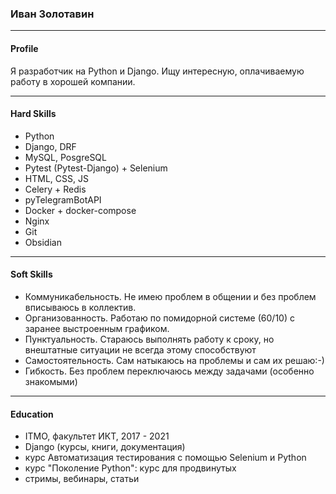### Иван Золотавин
---
#### Profile
Я разработчик на Python и Django. Ищу интересную, оплачиваемую работу в хорошей компании.

---
#### Hard Skills
-   Python
-   Django, DRF
-   MySQL, PosgreSQL
-   Pytest (Pytest-Django) + Selenium
-   HTML, CSS, JS
-   Celery + Redis
-   pyTelegramBotAPI
-   Docker + docker-compose
-   Nginx
-   Git
-   Obsidian

---
#### Soft Skills
- Коммуникабельность. Не имею проблем в общении и без проблем вписываюсь в коллектив.
- Организованность. Работаю по помидорной системе (60/10) c заранее выстроенным графиком.
- Пунктуальность. Стараюсь выполнять работу к сроку, но внештатные ситуации не всегда этому способствуют
- Самостоятельность. Сам натыкаюсь на проблемы и сам их решаю:-)
- Гибкость. Без проблем переключаюсь между задачами (особенно знакомыми)

---
#### Education
- ITMO, факультет ИКТ, 2017 - 2021
- Django (курсы, книги, документация)
- курс <a url='https://stepik.org/course/575/syllabus?auth=login'>Автоматизация тестирования с помощью Selenium и Python</a>
- курс <a url='https://stepik.org/course/68343/syllabus?auth=login'>"Поколение Python": курс для продвинутых</a>
- стримы, вебинары, статьи
